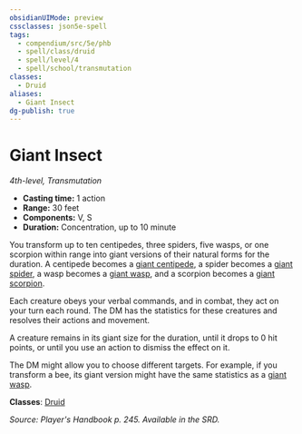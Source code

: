 ```yaml
---
obsidianUIMode: preview
cssclasses: json5e-spell
tags:
  - compendium/src/5e/phb
  - spell/class/druid
  - spell/level/4
  - spell/school/transmutation
classes:
  - Druid
aliases:
  - Giant Insect
dg-publish: true
---
```

# Giant Insect
*4th-level, Transmutation*  

- **Casting time:** 1 action
- **Range:** 30 feet
- **Components:** V, S
- **Duration:** Concentration, up to 10 minute

You transform up to ten centipedes, three spiders, five wasps, or one scorpion within range into giant versions of their natural forms for the duration. A centipede becomes a [giant centipede](/Admin/CLI/bestiary/beast/giant-centipede.md), a spider becomes a [giant spider](/Admin/CLI/bestiary/beast/giant-spider.md), a wasp becomes a [giant wasp](/Admin/CLI/bestiary/beast/giant-wasp.md), and a scorpion becomes a [giant scorpion](/Admin/CLI/bestiary/beast/giant-scorpion.md).

Each creature obeys your verbal commands, and in combat, they act on your turn each round. The DM has the statistics for these creatures and resolves their actions and movement.

A creature remains in its giant size for the duration, until it drops to 0 hit points, or until you use an action to dismiss the effect on it.

The DM might allow you to choose different targets. For example, if you transform a bee, its giant version might have the same statistics as a [giant wasp](/Admin/CLI/bestiary/beast/giant-wasp.md).

**Classes**: [Druid](/Admin/CLI/classes/druid.md)

*Source: Player's Handbook p. 245. Available in the SRD.*